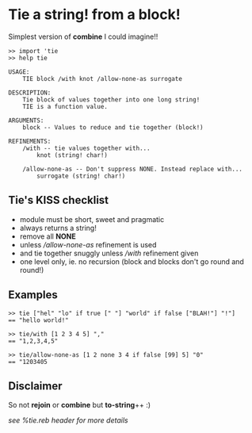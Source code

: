 Tie a string! from a block!
===========================

Simplest version of **combine** I could imagine!!

    >> import 'tie
    >> help tie
    
    USAGE:
        TIE block /with knot /allow-none-as surrogate
    
    DESCRIPTION:
        Tie block of values together into one long string!
        TIE is a function value.
    
    ARGUMENTS:
        block -- Values to reduce and tie together (block!)
    
    REFINEMENTS:
        /with -- tie values together with...
            knot (string! char!)

        /allow-none-as -- Don't suppress NONE. Instead replace with...
            surrogate (string! char!)


Tie's KISS checklist
--------------------

* module must be short, sweet and pragmatic
* always returns a string!
* remove all **NONE**
* unless */allow-none-as* refinement is used
* and tie together snuggly unless */with* refinement given
* one level only, ie. no recursion (block and blocks don't go round and round!)


Examples
--------

    >> tie ["hel" "lo" if true [" "] "world" if false ["BLAH!"] "!"] 
    == "hello world!"

    >> tie/with [1 2 3 4 5] ","            
    == "1,2,3,4,5"
    
    >> tie/allow-none-as [1 2 none 3 4 if false [99] 5] "0"
    == "1203405


Disclaimer
----------

So not **rejoin** or **combine** but **to-string**++ :)

*see %tie.reb header for more details*
